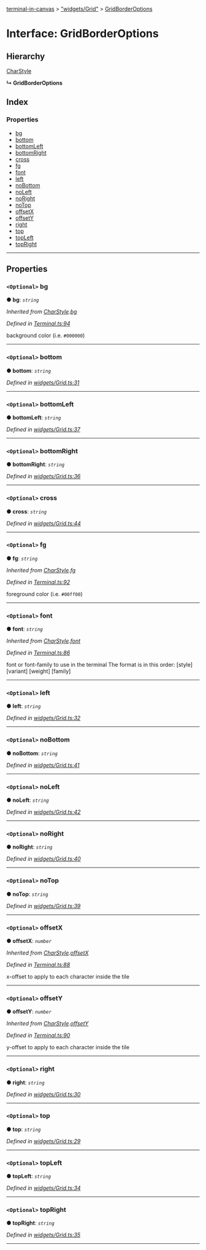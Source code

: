 [terminal-in-canvas](../README.md) > ["widgets/Grid"](../modules/_widgets_grid_.md) > [GridBorderOptions](../interfaces/_widgets_grid_.gridborderoptions.md)

# Interface: GridBorderOptions

## Hierarchy

 [CharStyle](_terminal_.charstyle.md)

**↳ GridBorderOptions**

## Index

### Properties

* [bg](_widgets_grid_.gridborderoptions.md#bg)
* [bottom](_widgets_grid_.gridborderoptions.md#bottom)
* [bottomLeft](_widgets_grid_.gridborderoptions.md#bottomleft)
* [bottomRight](_widgets_grid_.gridborderoptions.md#bottomright)
* [cross](_widgets_grid_.gridborderoptions.md#cross)
* [fg](_widgets_grid_.gridborderoptions.md#fg)
* [font](_widgets_grid_.gridborderoptions.md#font)
* [left](_widgets_grid_.gridborderoptions.md#left)
* [noBottom](_widgets_grid_.gridborderoptions.md#nobottom)
* [noLeft](_widgets_grid_.gridborderoptions.md#noleft)
* [noRight](_widgets_grid_.gridborderoptions.md#noright)
* [noTop](_widgets_grid_.gridborderoptions.md#notop)
* [offsetX](_widgets_grid_.gridborderoptions.md#offsetx)
* [offsetY](_widgets_grid_.gridborderoptions.md#offsety)
* [right](_widgets_grid_.gridborderoptions.md#right)
* [top](_widgets_grid_.gridborderoptions.md#top)
* [topLeft](_widgets_grid_.gridborderoptions.md#topleft)
* [topRight](_widgets_grid_.gridborderoptions.md#topright)

---

## Properties

<a id="bg"></a>

### `<Optional>` bg

**● bg**: *`string`*

*Inherited from [CharStyle](_terminal_.charstyle.md).[bg](_terminal_.charstyle.md#bg)*

*Defined in [Terminal.ts:94](https://github.com/danikaze/terminal-in-canvas/blob/13134dd/src/Terminal.ts#L94)*

background color (i.e. `#000000`)

___
<a id="bottom"></a>

### `<Optional>` bottom

**● bottom**: *`string`*

*Defined in [widgets/Grid.ts:31](https://github.com/danikaze/terminal-in-canvas/blob/13134dd/src/widgets/Grid.ts#L31)*

___
<a id="bottomleft"></a>

### `<Optional>` bottomLeft

**● bottomLeft**: *`string`*

*Defined in [widgets/Grid.ts:37](https://github.com/danikaze/terminal-in-canvas/blob/13134dd/src/widgets/Grid.ts#L37)*

___
<a id="bottomright"></a>

### `<Optional>` bottomRight

**● bottomRight**: *`string`*

*Defined in [widgets/Grid.ts:36](https://github.com/danikaze/terminal-in-canvas/blob/13134dd/src/widgets/Grid.ts#L36)*

___
<a id="cross"></a>

### `<Optional>` cross

**● cross**: *`string`*

*Defined in [widgets/Grid.ts:44](https://github.com/danikaze/terminal-in-canvas/blob/13134dd/src/widgets/Grid.ts#L44)*

___
<a id="fg"></a>

### `<Optional>` fg

**● fg**: *`string`*

*Inherited from [CharStyle](_terminal_.charstyle.md).[fg](_terminal_.charstyle.md#fg)*

*Defined in [Terminal.ts:92](https://github.com/danikaze/terminal-in-canvas/blob/13134dd/src/Terminal.ts#L92)*

foreground color (i.e. `#00ff00`)

___
<a id="font"></a>

### `<Optional>` font

**● font**: *`string`*

*Inherited from [CharStyle](_terminal_.charstyle.md).[font](_terminal_.charstyle.md#font)*

*Defined in [Terminal.ts:86](https://github.com/danikaze/terminal-in-canvas/blob/13134dd/src/Terminal.ts#L86)*

font or font-family to use in the terminal The format is in this order: \[style\] \[variant\] \[weight\] \[family\]

___
<a id="left"></a>

### `<Optional>` left

**● left**: *`string`*

*Defined in [widgets/Grid.ts:32](https://github.com/danikaze/terminal-in-canvas/blob/13134dd/src/widgets/Grid.ts#L32)*

___
<a id="nobottom"></a>

### `<Optional>` noBottom

**● noBottom**: *`string`*

*Defined in [widgets/Grid.ts:41](https://github.com/danikaze/terminal-in-canvas/blob/13134dd/src/widgets/Grid.ts#L41)*

___
<a id="noleft"></a>

### `<Optional>` noLeft

**● noLeft**: *`string`*

*Defined in [widgets/Grid.ts:42](https://github.com/danikaze/terminal-in-canvas/blob/13134dd/src/widgets/Grid.ts#L42)*

___
<a id="noright"></a>

### `<Optional>` noRight

**● noRight**: *`string`*

*Defined in [widgets/Grid.ts:40](https://github.com/danikaze/terminal-in-canvas/blob/13134dd/src/widgets/Grid.ts#L40)*

___
<a id="notop"></a>

### `<Optional>` noTop

**● noTop**: *`string`*

*Defined in [widgets/Grid.ts:39](https://github.com/danikaze/terminal-in-canvas/blob/13134dd/src/widgets/Grid.ts#L39)*

___
<a id="offsetx"></a>

### `<Optional>` offsetX

**● offsetX**: *`number`*

*Inherited from [CharStyle](_terminal_.charstyle.md).[offsetX](_terminal_.charstyle.md#offsetx)*

*Defined in [Terminal.ts:88](https://github.com/danikaze/terminal-in-canvas/blob/13134dd/src/Terminal.ts#L88)*

x-offset to apply to each character inside the tile

___
<a id="offsety"></a>

### `<Optional>` offsetY

**● offsetY**: *`number`*

*Inherited from [CharStyle](_terminal_.charstyle.md).[offsetY](_terminal_.charstyle.md#offsety)*

*Defined in [Terminal.ts:90](https://github.com/danikaze/terminal-in-canvas/blob/13134dd/src/Terminal.ts#L90)*

y-offset to apply to each character inside the tile

___
<a id="right"></a>

### `<Optional>` right

**● right**: *`string`*

*Defined in [widgets/Grid.ts:30](https://github.com/danikaze/terminal-in-canvas/blob/13134dd/src/widgets/Grid.ts#L30)*

___
<a id="top"></a>

### `<Optional>` top

**● top**: *`string`*

*Defined in [widgets/Grid.ts:29](https://github.com/danikaze/terminal-in-canvas/blob/13134dd/src/widgets/Grid.ts#L29)*

___
<a id="topleft"></a>

### `<Optional>` topLeft

**● topLeft**: *`string`*

*Defined in [widgets/Grid.ts:34](https://github.com/danikaze/terminal-in-canvas/blob/13134dd/src/widgets/Grid.ts#L34)*

___
<a id="topright"></a>

### `<Optional>` topRight

**● topRight**: *`string`*

*Defined in [widgets/Grid.ts:35](https://github.com/danikaze/terminal-in-canvas/blob/13134dd/src/widgets/Grid.ts#L35)*

___

